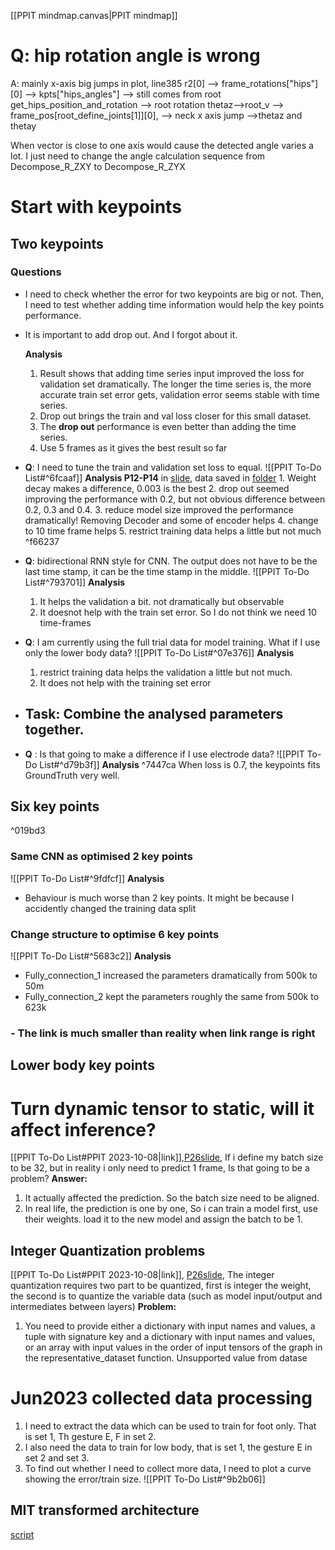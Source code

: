[[PPIT mindmap.canvas|PPIT mindmap]]

# Q: hip rotation angle is wrong 
A: mainly x-axis big jumps in plot, line385 r2[0] --> frame_rotations["hips"][0] --> kpts["hips_angles"] --> still comes from root get_hips_position_and_rotation --> root rotation thetaz-->root_v --> frame_pos[root_define_joints[1]][0], --> neck x axis jump -->thetaz and thetay

When vector is close to one axis would cause the detected angle varies a lot. I just need to change the angle calculation sequence from Decompose_R_ZXY to Decompose_R_ZYX



# Start with keypoints

## Two keypoints

### Questions
- I need to check whether the error for two keypoints are big or not.  Then, I need to test whether adding time information would help the key points performance. 
- It is important to add drop out. And I forgot about it. 

	**Analysis**
	1. Result shows that adding time series input improved the loss for validation set dramatically. The longer the time series is, the more accurate train set error gets, validation error seems stable with time series.
	2. Drop out brings the train and val loss closer for this small dataset.
	3. The **drop out** performance is even better than adding the time series. 
	4. Use 5 frames as it gives the best result so far


- **Q**: I need to tune the train and validation set loss to equal. 
		![[PPIT To-Do List#^6fcaaf]]
		**Analysis P12-P14** in [slide](<https://docs.google.com/presentation/d/1pY_B6-Ig_KGZVJCBx-IUggb7qSOtSjwMobfi9VyP33Q/edit#slide=id.g2521eccb78d_0_36>), data saved in [folder](<https://drive.google.com/drive/folders/1yIC4jxyCNfRQR9kgt5zrASi1d0WQlyeH?usp=share_link>)
		1.  Weight decay makes a difference, 0.003 is the best
		2. drop out seemed improving the performance with 0.2, but not obvious difference between 0.2, 0.3 and 0.4.
		3. reduce model size improved the performance dramatically! Removing Decoder and some of encoder helps
		4. change to 10 time frame helps
		5. restrict training data helps a little but not much
 ^f66237

- **Q**: bidirectional RNN style for CNN. The output does not have to be the last time stamp, it can be the time stamp in the middle.
		![[PPIT To-Do List#^793701]]
		**Analysis**
	1. It helps the validation a bit. not dramatically but observable
	2. It doesnot help with the train set error. So I do not think we need 10 time-frames
- **Q**: I am currently using the full trial data for model training. What if I use only the lower body data?
		![[PPIT To-Do List#^07e376]]
		**Analysis**
	1. restrict training data helps the validation a little but not much.
	2. It does not help with the training set error

- **Task**: Combine the analysed parameters together.
	- 

- **Q** : Is that going to make a difference if I use electrode data?
		![[PPIT To-Do List#^d79b3f]]
		**Analysis** ^7447ca
		When loss is 0.7, the keypoints fits GroundTruth very well.

## Six key points

^019bd3

### Same CNN as optimised 2 key points
![[PPIT To-Do List#^9fdfcf]]
**Analysis**
- Behaviour is much worse than 2 key points. It might be because I accidently changed the training data split

### Change structure to optimise 6 key points
![[PPIT To-Do List#^5683c2]]
**Analysis**
- Fully_connection_1 increased the parameters dramatically from 500k to 50m
- Fully_connection_2 kept the parameters roughly the same from 500k to 623k
### - The link is much smaller than reality when link range is right


## Lower body key points


# Turn dynamic tensor to static, will it affect inference? 
[[PPIT To-Do List#PPIT 2023-10-08|link]],[P26slide](https://docs.google.com/presentation/d/1pY_B6-Ig_KGZVJCBx-IUggb7qSOtSjwMobfi9VyP33Q/edit#slide=id.g2880ba37b5c_0_5),
If i define my batch size to be 32, but in reality i only need to predict 1 frame, Is that going to be a problem?
**Answer:** 
1. It actually affected the prediction. So the batch size need to be aligned. 
2. In real life, the prediction is one by one, So i can train a model first, use their weights. load it to the new model and assign the batch to be 1.

## Integer Quantization problems 
[[PPIT To-Do List#PPIT 2023-10-08|link]], [P26slide](https://docs.google.com/presentation/d/1pY_B6-Ig_KGZVJCBx-IUggb7qSOtSjwMobfi9VyP33Q/edit#slide=id.g2880ba37b5c_0_5),
The integer quantization requires two part to be quantized, first is integer the weight, the second is to quantize the variable data (such as model input/output and intermediates between layers)
**Problem:**
1. You need to provide either a dictionary with input names and values, a tuple with signature key and a dictionary with input names and values, or an array with input values in the order of input tensors of the graph in the representative_dataset function. Unsupported value from datase






# Jun2023 collected data processing

1. I need to extract the data which can be used to train for foot only. That is set 1, Th gesture E, F in set 2.
2. I also need the data to train for low body, that is set 1, the gesture E in set 2 and set 3. 
3. To find out whether I need to collect more data, I need to plot a curve showing the error/train size.
![[PPIT To-Do List#^9b2b06]]

## MIT transformed architecture 
[script](<https://colab.research.google.com/drive/1P6-DJ_ny4Y2Ec9mQIJVZ9qzXqLuCTcXn#scrollTo=48kW1c2F5l1R>)



